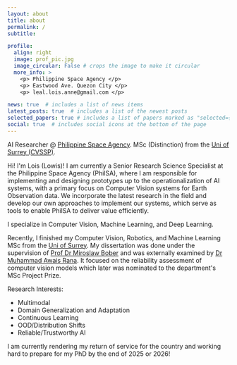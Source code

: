 ```yaml
---
layout: about
title: about
permalink: /
subtitle: 

profile:
  align: right
  image: prof_pic.jpg
  image_circular: False # crops the image to make it circular
  more_info: >
    <p> Philippine Space Agency </p>
    <p> Eastwood Ave. Quezon City </p>
    <p> leal.lois.anne@gmail.com </p>

news: true  # includes a list of news items
latest_posts: true  # includes a list of the newest posts
selected_papers: true # includes a list of papers marked as "selected={true}"
social: true  # includes social icons at the bottom of the page
---
```

AI Researcher @ [Philippine Space Agency](https://philsa.gov.ph/). MSc (Distinction) from the [Uni of Surrey (CVSSP)](https://www.surrey.ac.uk/centre-vision-speech-signal-processing). 

Hi! I'm Lois (Lowis)! I am currently a Senior Research Science Specialist at the Philippine Space Agency (PhilSA), where I am responsible for implementing and designing prototypes up to the operationalization of AI systems, with a primary focus on Computer Vision systems for Earth Observation data. We incorporate the latest research in the field and develop our own approaches to implement our systems, which serve as tools to enable PhilSA to deliver value efficiently.

I specialize in Computer Vision, Machine Learning, and Deep Learning. 

Recently, I finished my Computer Vision, Robotics, and Machine Learning MSc from the [Uni of Surrey](https://www.surrey.ac.uk/centre-vision-speech-signal-processing). My dissertation was done under the supervision of [Prof Dr Miroslaw Bober](https://www.surrey.ac.uk/people/miroslaw-bober) and was externally examined by [Dr Muhammad Awais Rana](https://www.surrey.ac.uk/people/muhammad-awais). It focused on the reliability assessment of computer vision models which later was nominated to the department's MSc Project Prize. 

Research Interests:
* Multimodal
* Domain Generalization and Adaptation
* Continuous Learning 
* OOD/Distribution Shifts
* Reliable/Trustworthy AI

I am currently rendering my return of service for the country and working hard to prepare for my PhD by the end of 2025 or 2026!


